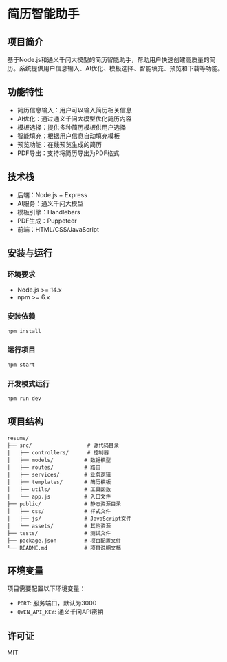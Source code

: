 # 简历智能助手

## 项目简介

基于Node.js和通义千问大模型的简历智能助手，帮助用户快速创建高质量的简历。系统提供用户信息输入、AI优化、模板选择、智能填充、预览和下载等功能。

## 功能特性

- 简历信息输入：用户可以输入简历相关信息
- AI优化：通过通义千问大模型优化简历内容
- 模板选择：提供多种简历模板供用户选择
- 智能填充：根据用户信息自动填充模板
- 预览功能：在线预览生成的简历
- PDF导出：支持将简历导出为PDF格式

## 技术栈

- 后端：Node.js + Express
- AI服务：通义千问大模型
- 模板引擎：Handlebars
- PDF生成：Puppeteer
- 前端：HTML/CSS/JavaScript

## 安装与运行

### 环境要求

- Node.js >= 14.x
- npm >= 6.x

### 安装依赖

```bash
npm install
```

### 运行项目

```bash
npm start
```

### 开发模式运行

```bash
npm run dev
```

## 项目结构

```
resume/
├── src/                  # 源代码目录
│   ├── controllers/      # 控制器
│   ├── models/          # 数据模型
│   ├── routes/          # 路由
│   ├── services/        # 业务逻辑
│   ├── templates/       # 简历模板
│   ├── utils/           # 工具函数
│   └── app.js           # 入口文件
├── public/              # 静态资源目录
│   ├── css/             # 样式文件
│   ├── js/              # JavaScript文件
│   └── assets/          # 其他资源
├── tests/               # 测试文件
├── package.json         # 项目配置文件
└── README.md            # 项目说明文档
```

## 环境变量

项目需要配置以下环境变量：

- `PORT`: 服务端口，默认为3000
- `QWEN_API_KEY`: 通义千问API密钥

## 许可证

MIT
